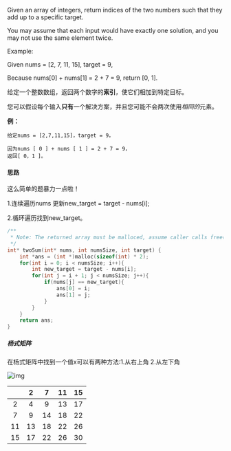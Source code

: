 Given an array of integers, return indices of the two numbers such that they add up to a specific target.

You may assume that each input would have exactly one solution, and you may not use the same element twice.

Example:

Given nums = [2, 7, 11, 15], target = 9,

Because nums[0] + nums[1] = 2 + 7 = 9,
return [0, 1].

给定一个整数数组，返回两个数字的**索引**，使它们相加到特定目标。

您可以假设每个输入**只有**一个解决方案，并且您可能不会两次使用*相同的*元素。

**例：**

```
给定nums = [2,7,11,15]，target = 9，

因为nums [ 0 ] + nums [ 1 ] = 2 + 7 = 9，
返回[ 0，1 ]。
```

#### 思路

这么简单的题暴力一点啦！

1.连续遍历nums 更新new_target = target - nums[i];

2.循环遍历找到new_target。

```c
/**
 * Note: The returned array must be malloced, assume caller calls free().
 */
int* twoSum(int* nums, int numsSize, int target) {
    int *ans = (int *)malloc(sizeof(int) * 2);
    for(int i = 0; i < numsSize; i++){
        int new_target = target - nums[i];
        for(int j = i + 1; j < numsSize; j++){
            if(nums[j] == new_target){
                ans[0] = i;
                ans[1] = j;
            }
        }
    }
    return ans;
}

```

##### 杨式矩阵

在杨式矩阵中找到一个值x可以有两种方法:1.从右上角 2.从左下角

![img](https://projecteuler.net/project/images/p015.gif)

|      |  2   |  7   |  11  |  15  |
| :--: | :--: | :--: | :--: | :--: |
|  2   |  4   |  9   |  13  |  17  |
|  7   |  9   |  14  |  18  |  22  |
|  11  |  13  |  18  |  22  |  26  |
|  15  |  17  |  22  |  26  |  30  |



